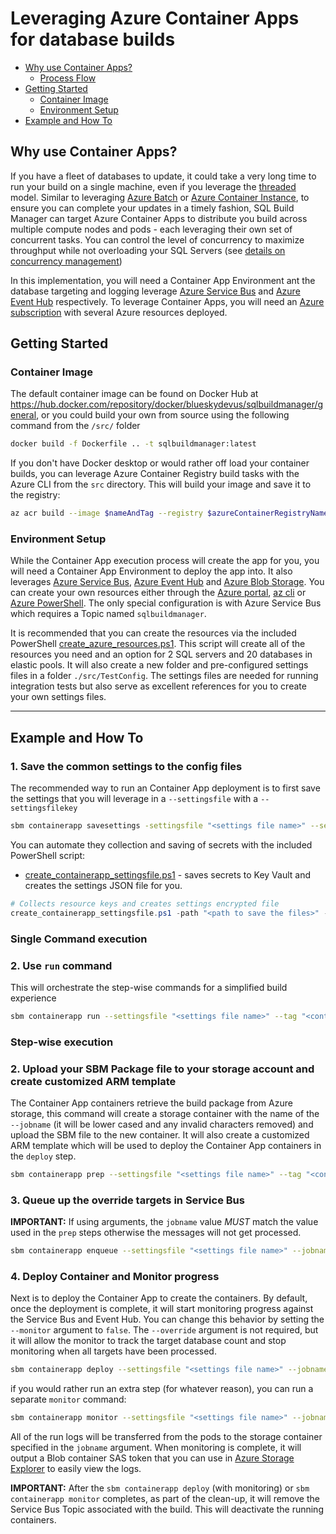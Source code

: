 # Leveraging Azure Container Apps for database builds

- [Why use Container Apps?](#why-use-container-apps)
  - [Process Flow](massively_parallel.md#process-flow-details)
- [Getting Started](#getting-started)
  - [Container Image](#container-image)
  - [Environment Setup](#environment-setup)
- [Example and How To](#example-and-how-to)

## Why use Container Apps?

If you have a fleet of databases to update, it could take a very long time to run your build on a single machine, even if you leverage the [threaded](threaded_build.md) model. Similar to leveraging [Azure Batch](azure_batch.md) or [Azure Container Instance](aci.md), to ensure you can complete your updates in a timely fashion, SQL Build Manager can target Azure Container Apps to distribute you build across multiple compute nodes and pods - each leveraging their own set of concurrent tasks. You can control the level of concurrency to maximize throughput while not overloading your SQL Servers (see [details on concurrency management](concurrency_options.md))

In this implementation, you will need a Container App Environment ant the database targeting and logging leverage [Azure Service Bus](https://azure.microsoft.com/en-us/services/service-bus/) and [Azure Event Hub](https://azure.microsoft.com/en-us/services/event-hubs) respectively. To leverage Container Apps, you will need an [Azure subscription](https://azure.microsoft.com/) with several Azure resources deployed.

## Getting Started

### Container Image

The default container image can be found on Docker Hub at https://hub.docker.com/repository/docker/blueskydevus/sqlbuildmanager/general, or you could build your own from source using the following command from the `/src/` folder

``` bash
docker build -f Dockerfile .. -t sqlbuildmanager:latest
```
If you don't have Docker desktop or would rather off load your container builds, you can leverage Azure Container Registry build tasks with the Azure CLI from the `src` directory. This will build your image and save it to the registry:

``` bash
az acr build --image $nameAndTag --registry $azureContainerRegistryName --file Dockerfile .
```
### Environment Setup

While the Container App execution process will create the app for you, you will need a Container App Environment to deploy the app into. It also leverages [Azure Service Bus](https://azure.microsoft.com/en-us/services/service-bus/), [Azure Event Hub](https://azure.microsoft.com/en-us/services/event-hubs) and [Azure Blob Storage](https://azure.microsoft.com/en-us/services/storage/blobs/). You can create your own resources either through the [Azure portal](https://portal.azure.com), [az cli](https://docs.microsoft.com/en-us/cli/azure/install-azure-cli) or [Azure PowerShell](https://docs.microsoft.com/en-us/powershell/azure/). The only special configuration is with Azure Service Bus which requires a Topic named `sqlbuildmanager`.

It is recommended that you can create the resources via the included PowerShell [create_azure_resources.ps1](../scripts/templates/create_azure_resources.ps1). This script will create all of the resources you need and an option for 2 SQL servers and 20 databases in elastic pools. It will also create a new folder and pre-configured settings files in a folder `./src/TestConfig`. The settings files are needed for running integration tests but also serve as excellent references for you to create your own settings files.

----

## Example and How To

### 1. Save the common settings to the config files

The recommended way to run an Container App deployment is to first save the settings that you will leverage in a `--settingsfile` with a `--settingsfilekey`

``` bash
sbm containerapp savesettings -settingsfile "<settings file name>" --settingsfilekey "<settings file key name>" --environmentname "<container app env>" --location "<azure location of env>" --image "<container image name>" --imagetag "<image tag>" g "<environment resource group>" -sb "<service bus topic connection string>"  -kv "<Key Vault Name>" --storageaccountname "<storage acct name>" --storageaccountkey "<storage acct key>" -eh "<event hub connection string>" --defaultscripttimeout 500 --subscriptionid "<azure subscription id>" --force 
```

You can automate they collection and saving of secrets with the included PowerShell script:

- [create_containerapp_settingsfile.ps1](../scripts/templates/ContainerApp/create_containerapp_settingsfile.ps1) - saves secrets to Key Vault and creates the settings JSON file for you.

``` PowerShell
# Collects resource keys and creates settings encrypted file
create_containerapp_settingsfile.ps1 -path "<path to save the files>" -resourceGroupName "<resource group with the KV and identity>" -containerAppEnvironmentName "<env name>" -containerRegistryName "<if using Azure Container registry>" -storageAccountName "<Name of storage account>" -eventHubNamespaceName "<Name of event hub namespace>" -serviceBusNamespaceName "<Name of service bus namespace>" -sqlUserName "<SQL user name" -sqlPassword "<SQL Password>" -withContainerRegistry ($true|$false) 
```
### **Single Command execution**

### 2. Use `run` command
This will orchestrate the step-wise commands for a simplified build experience

``` bash
sbm containerapp run --settingsfile "<settings file name>" --tag "<container version tag>" --jobname "<job name>" -P "<sbm package name>" --concurrencytype "<concurrency type>" --override "<override file name>"
```

### **Step-wise execution**

### 2. Upload your SBM Package file to your storage account and create customized ARM template

The Container App containers retrieve the build package from Azure storage, this command will create a storage container with the name of the `--jobname` (it will be lower cased and any invalid characters removed) and upload the SBM file to the new container. It will also create a customized ARM template which will be used to deploy the Container App containers in the `deploy` step.

``` bash
sbm containerapp prep --settingsfile "<settings file name>" --tag "<container version tag>" --jobname "<job name>" -P "<sbm package name>"
```

### 3. Queue up the override targets in Service Bus


**IMPORTANT:** If using arguments, the `jobname` value _MUST_ match the value used in the `prep` steps otherwise the messages will not get processed.

``` bash
sbm containerapp enqueue --settingsfile "<settings file name>" --jobname "<job name>" --concurrencytype "<concurrency type>" --override "<override file name>"
```

### 4. Deploy Container and Monitor progress

Next is to deploy the Container App to create the containers. By default, once the deployment is complete, it will start monitoring progress against the Service Bus and Event Hub. You can change this behavior by setting the `--monitor` argument to `false`. The `--override` argument is not required, but it will allow the monitor to track the target database count and stop monitoring when all targets have been processed.

``` bash
sbm containerapp deploy --settingsfile "<settings file name>" --jobname "<job name>" -P "<sbm package name>" --override "<override file name>"  --concurrencytype "<concurrency type>" --concurrency '<int value>' --monitor 
```

if you would rather run an extra step (for whatever reason), you can run a separate `monitor` command:

``` bash
sbm containerapp monitor --settingsfile "<settings file name>" --jobname "<job name>" --concurrencytype "<concurrency type>" --override "<override file name>"
```

 All of the run logs will be transferred from the pods to the storage container specified in the `jobname` argument. When monitoring is complete, it will output a Blob container SAS token that you can use in [Azure Storage Explorer](https://azure.microsoft.com/en-us/features/storage-explorer/) to easily view the logs.

 **IMPORTANT:** After the `sbm containerapp deploy` (with monitoring) or `sbm containerapp monitor` completes, as part of the clean-up, it will remove the Service Bus Topic associated with the build. This will deactivate the running containers.

